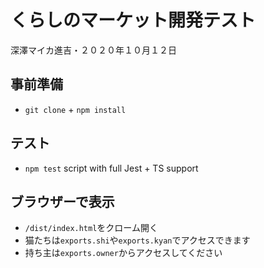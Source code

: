 

# くらしのマーケット開発テスト

深澤マイカ進吉・２０２０年１０月１２日

## 事前準備
 - `git clone` + `npm install`
 
## テスト
 - `npm test` script with full Jest + TS support

## ブラウザーで表示
 - `/dist/index.html`をクローム開く
 - 猫たちは`exports.shi`や`exports.kyan`でアクセスできます
 - 持ち主は`exports.owner`からアクセスしてください
